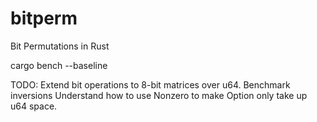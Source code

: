 # bitperm
Bit Permutations in Rust

cargo bench --baseline

TODO:
Extend bit operations to 8-bit matrices over u64.
Benchmark inversions
Understand how to use Nonzero to make Option<matrix> only take up u64 space.
